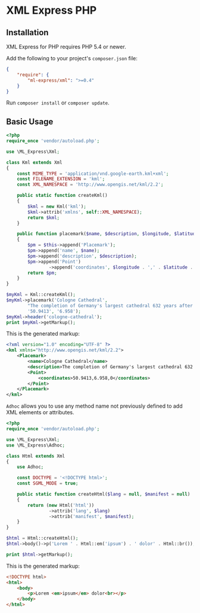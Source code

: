 # XML Express PHP

## Installation

XML Express for PHP requires PHP 5.4 or newer.

Add the following to your project's `composer.json` file:

```json
{
    "require": {
        "ml-express/xml": ">=0.4"
    }
}
```

Run `composer install` or `composer update`.

## Basic Usage

```php
<?php
require_once 'vendor/autoload.php';

use \ML_Express\Xml;

class Kml extends Xml
{
    const MIME_TYPE = 'application/vnd.google-earth.kml+xml';
    const FILENAME_EXTENSION = 'kml';
    const XML_NAMESPACE = 'http://www.opengis.net/kml/2.2';

    public static function createKml()
    {
        $kml = new Kml('kml');
        $kml->attrib('xmlns', self::XML_NAMESPACE);
        return $kml;
    }

    public function placemark($name, $description, $longitude, $latitude, $altitude = 0)
    {
        $pm = $this->append('Placemark');
        $pm->append('name', $name);
        $pm->append('description', $description);
        $pm->append('Point')
                ->append('coordinates', $longitude . ',' . $latitude . ',' . $altitude);
        return $pm;
    }
}

$myKml = Kml::createKml();
$myKml->placemark('Cologne Cathedral',
        "The completion of Germany's largest cathedral 632 years after construction had begun …",
        '50.9413', '6.958');
$myKml->header('cologne-cathedral');
print $myKml->getMarkup();
```

This is the generated markup:

```xml
<?xml version="1.0" encoding="UTF-8" ?>
<kml xmlns="http://www.opengis.net/kml/2.2">
    <Placemark>
        <name>Cologne Cathedral</name>
        <description>The completion of Germany's largest cathedral 632 years after construction had begun …</description>
        <Point>
            <coordinates>50.9413,6.958,0</coordinates>
        </Point>
    </Placemark>
</kml>
```

`Adhoc` allows you to use any method name not previously defined to add XML elements or attributes.

```php
<?php
require_once 'vendor/autoload.php';

use \ML_Express\Xml;
use \ML_Express\Adhoc;

class Html extends Xml
{
    use Adhoc;

    const DOCTYPE = '<!DOCTYPE html>';
    const SGML_MODE = true;

    public static function createHtml($lang = null, $manifest = null)
    {
        return (new Html('html'))
                ->attrib('lang', $lang)
                ->attrib('manifest', $manifest);
    }
}

$html = Html::createHtml();
$html->body()->p('Lorem ' . Html::em('ipsum') . ' dolor' . Html::br());

print $html->getMarkup();
```

This is the generated markup:

```html
<!DOCTYPE html>
<html>
    <body>
        <p>Lorem <em>ipsum</em> dolor<br></p>
    </body>
</html>
```